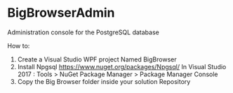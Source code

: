 # BigBrowserAdmin
Administration console for the PostgreSQL database

How to:

1. Create a Visual Studio WPF project Named BigBrowser
2. Install Npgsql https://www.nuget.org/packages/Npgsql/
  In Visual Studio 2017 : Tools > NuGet Package Manager > Package Manager Console
3. Copy the Big Browser folder inside your solution Repository
 
